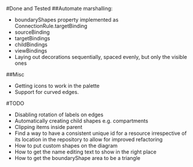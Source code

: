 #Done and Tested
##Automate marshalling:
 - boundaryShapes property implemented as ConnectionRule.targetBinding
 - sourceBinding
 - targetBindings
 - childBindings
 - viewBindings
 - Laying out decorations sequentially, spaced evenly, but only the visible ones 

##Misc
 - Getting icons to work in the palette
 - Support for curved edges.
 
#TODO
 - Disabling rotation of labels on edges
 - Automatically creating child shapes e.g. compartments
 - Clipping items inside parent
 - Find a way to have a consistent unique id for a resource irrespective of its location in the repository to allow for improved refactoring
 - How to put custom shapes on the diagram
 - How to get the name editing text to show in the right place
 - How to get the boundaryShape area to be a triangle
